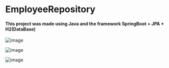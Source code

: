 # EmployeeRepository

<div>
<h4>This project was made using Java and the framework SpringBoot + JPA + H2(DataBase)</h4>

![image](https://user-images.githubusercontent.com/64970716/116724368-f71dcf00-a9b6-11eb-8172-2c7f389b5ab9.png)

![image](https://user-images.githubusercontent.com/64970716/116724493-1ae11500-a9b7-11eb-99d1-76ebf19648b2.png)

![image](https://user-images.githubusercontent.com/64970716/116724604-3cda9780-a9b7-11eb-9957-ee372d9e8d44.png)





</div>
